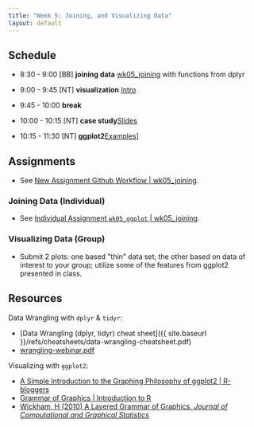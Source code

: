 ```yaml
---
title: "Week 5: Joining, and Visualizing Data"
layout: default
---
```


## Schedule

- 8:30 - 9:00 [BB] **joining data** [wk05_joining](../wk05_joining.html) with functions from dplyr

- 9:00 - 9:45 [NT] **visualization** [Intro](visualization.pdf) 

- 9:45 - 10:00 **break**

- 10:00 - 10:15 [NT] **case study**[Slides](Visualization2.pdf)
- 10:15 - 11:30 [NT] **ggplot2**[Examples](ggplot.html)]

## Assignments

- See [New Assignment Github Workflow \| wk05_joining](../wk05_joining.html#new-assignment-github-workflow).

### Joining Data (Individual)

- See [Individual Assignment `wk05_ggplot` \| wk05_joining](../wk05_joining.html#individual-assignment-wk05_ggplot).

### Visualizing Data (Group)

- Submit 2 plots: one based "thin" data set; the other based on data of interest to your group; utilize some of the features from ggplot2 presented in class.

## Resources

Data Wrangling with `dplyr` & `tidyr`:

- [Data Wrangling (dplyr, tidyr) cheat sheet]({{ site.baseurl }}/refs/cheatsheets/data-wrangling-cheatsheet.pdf)
- [wrangling-webinar.pdf](wrangling-webinar.pdf)

Visualizing with `ggplot2`:

- [A Simple Introduction to the Graphing Philosophy of ggplot2 \| R-bloggers](http://www.r-bloggers.com/a-simple-introduction-to-the-graphing-philosophy-of-ggplot2/)
- [Grammar of Graphics \| Introduction to R](https://ramnathv.github.io/pycon2014-r/visualize/ggplot2.html)
- [Wickham, H (2010) A Layered Grammar of Graphics. _Journal of Computational and Graphical Statistics_](http://ucsb-bren.github.io/env-info/refs/lit/Wickham%20-%202010%20-%20A%20Layered%20Grammar%20of%20Graphics.pdf)


